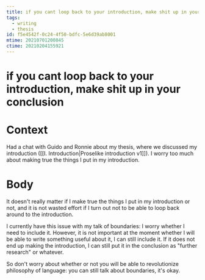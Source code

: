 ```yaml
---
title: if you cant loop back to your introduction, make shit up in your conclusion
tags:
  - writing
  - thesis
id: f5e4542f-0c24-4f50-bdfc-5e6d39ab8001
mtime: 20210701200845
ctime: 20210204155921
---
```


# if you cant loop back to your introduction, make shit up in your conclusion

# Context

Had a chat with Guido and Ronnie about my thesis, where we discussed my introduction ([[I. Introduction|Proselike introduction v1]]). I worry too much about making true the things I put in my introduction.

# Body

It doesn't really matter if I make true the things I put in my introduction or not, and it is not wasted effort if I turn out not to be able to loop back around to the introduction.

I currently have this issue with my talk of boundaries: I worry whether I need to include it. However, it is not important at the moment whether I will be able to write something useful about it, I can still include it. If it does not end up making the introduction, I can still put it in the conclusion as "further research" or whatever.

So don't worry about whether or not you will be able to revolutionize philosophy of language: you can still talk about boundaries, it's okay.
